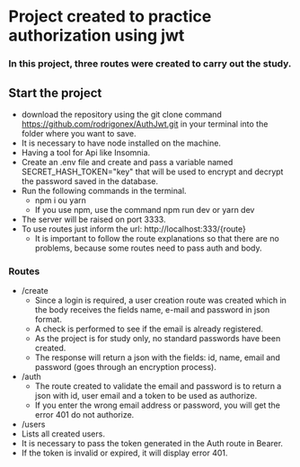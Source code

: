 # Project created to practice authorization using jwt 

### In this project, three routes were created to carry out the study.

## Start the project
* download the repository using the git clone command https://github.com/rodrigonex/AuthJwt.git in your terminal into the folder where you want to save.
* It is necessary to have node installed on the machine.
* Having a tool for Api like Insomnia.
* Create an .env file and create and pass a variable named SECRET_HASH_TOKEN="key" that will be used to encrypt and decrypt the password saved in the database.
* Run the following commands in the terminal.
  * npm i ou yarn
  * If you use npm, use the command npm run dev or yarn dev
* The server will be raised on port 3333.
* To use routes just inform the url: http://localhost:333/{route}
  * It is important to follow the route explanations so that there are no problems, because some routes need to pass auth and body.

  
### Routes
* /create
  * Since a login is required, a user creation route was created which in the body receives the fields name, e-mail and password in json format.
  * A check is performed to see if the email is already registered.
  * As the project is for study only, no standard passwords have been created.
  * The response will return a json with the fields: id, name, email and password (goes through an encryption process).
* /auth
  * The route created to validate the email and password is to return a json with id, user email and a token to be used as authorize.
  * If you enter the wrong email address or password, you will get the error 401 do not authorize.
* /users
 * Lists all created users.
 * It is necessary to pass the token generated in the Auth route in Bearer.
 * If the token is invalid or expired, it will display error 401.
  
  


